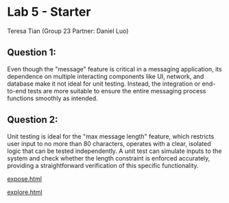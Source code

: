 # Lab 5 - Starter
Teresa Tian (Group 23 Partner: Daniel Luo)

## Question 1: 
Even though the "message" feature is critical in a messaging application, its dependence on multiple interacting components like UI, network, and database make it not ideal for unit testing. Instead, the integration or end-to-end tests are more suitable to ensure the entire messaging process functions smoothly as intended.

## Question 2: 
Unit testing is ideal for the "max message length" feature, which restricts user input to no more than 80 characters, operates with a clear, isolated logic that can be tested independently. A unit test can simulate inputs to the system and check whether the length constraint is enforced accurately, providing a straightforward verification of this specific functionality.


[expose.html](https://tsatn.github.io/Lab5_Starter/expose.html)

[explore.html](https://tsatn.github.io/Lab5_Starter/explore.html)